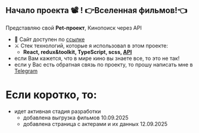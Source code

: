 ## Начало проекта 📽️ ! 👉Вселенная фильмов!👈

Представляю свой **Pet-проект**, Кинопоиск через API

-   🌋 Сайт доступен по [ссылке](https://sergey-kozlov-developer-kinopoisk-ts-1a6d.twc1.net/)
-   ⚔️ Стек технологий, которые я использовал в этом проекте:
    -   **React, redux&toolkit, TypeScript, scss, [API](https://api.kinopoisk.dev/documentation/)**
-   если Вам кажется, что в мире кино вы знаете все, то это не так!
-   если у Вас есть обратная связь по проекту, то прошу написать мне в [Telegram](https://t.me/vmfsergeikozlov)

# Если коротко, то:

-   идет активная стадия разработки
    -   добавлена выгрузка фильмов 10.09.2025
    -   добавлена страница с актерами и их данных 12.09.2025

